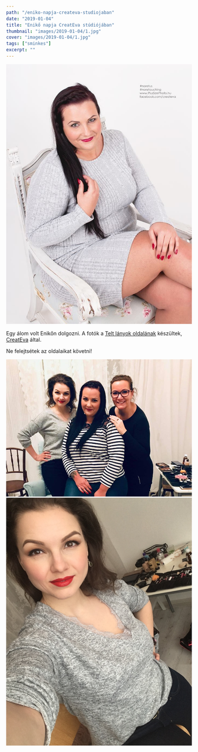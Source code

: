 ```yaml
---
path: "/eniko-napja-createva-studiojaban"
date: "2019-01-04"
title: "Enikő napja CreatEva stúdiójában"
thumbnail: "images/2019-01-04/1.jpg"
cover: "images/2019-01-04/1.jpg"
tags: ["sminkes"]
excerpt: ""
---
```


![First image](images/2019-01-04/1.jpg)

Egy álom volt Enikőn dolgozni. A fotók a [Telt lányok oldalának](https://www.facebook.com/Telt-l%C3%A1nyok-oldala-364263900332251/?hc_ref=ARSWJKjru8SPwXLBcMWLAEAlXQNsG2bh1hARvcaclMKkHT-bX6GjEiAUJHPuJSHlsFQ&fref=nf&__xts__[0]=68.ARDabC9MsdjSUjMCQkK7UmdCwuKk3mpp99S4CYjfiIhLM2zks5GiSTI4O-wAycT62TZCwxXn6M9DRZnv9HWXwsd-ltSDg4b8eOR7AzG7Gc2LaT8EAJV9S8v6eN7mXioI0CJNMVNE6d6xFdYMQtwIZRDwedwvM89u9j7V3QOmhfWtcHxAUGMRGWbv_OW7ur1__oe5aBITiq_ZSyl3tIOoDlTiO5MfeTEi9N_Am4fQ2rZRcYUbj_VeDcTgdtkYf941xAoqkOpcUqZlEK9wyxNtSIDApKZznmo3cJ8nmAwo_tIiSjjCujczOS_ZLALir9VRPmWHQnxLXpkCLNvMUxN6K5pW6w&__tn__=kC-R) készültek, [CreatEva](https://www.facebook.com/createva/) által.

Ne felejtsétek az oldalaikat követni!

![Second image](images/2019-01-04/2.jpg)
![Third image](images/2019-01-04/3.jpg)
